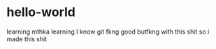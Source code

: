 # hello-world
learning mthka learning
I know git fkng good butfkng with this shit
so i made this shit